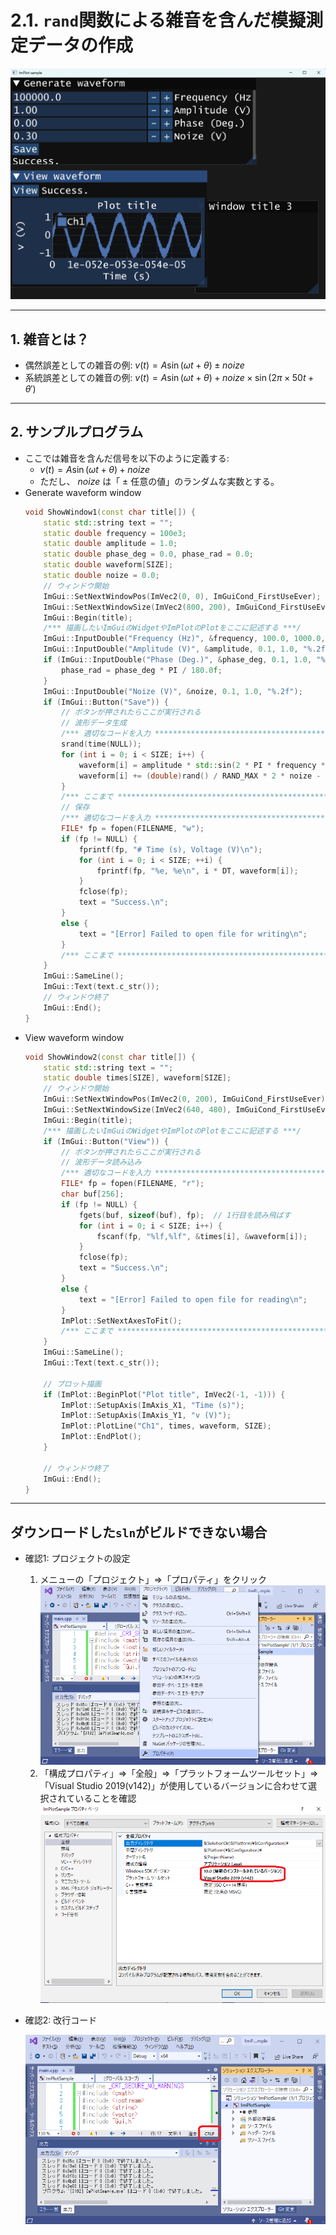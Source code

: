 # 2.1. `rand`関数による雑音を含んだ模擬測定データの作成

![完成イメージ](./images/signal_01.png)

---

## 1. 雑音とは？
- 偶然誤差としての雑音の例: $v(t)=A \sin(\omega t + \theta) \pm noize$
- 系統誤差としての雑音の例: $v(t)=A \sin(\omega t + \theta) + noize\times\sin(2\pi\times 50 t+\theta')$

---

## 2. サンプルプログラム
- ここでは雑音を含んだ信号を以下のように定義する:
  - $v(t)=A \sin(\omega t + \theta) + noize$
  - ただし、 $noize$ は「 $\pm$ 任意の値」のランダムな実数とする。
- Generate waveform window
	```cpp
	void ShowWindow1(const char title[]) {
	    static std::string text = "";
	    static double frequency = 100e3;
	    static double amplitude = 1.0;
	    static double phase_deg = 0.0, phase_rad = 0.0;
	    static double waveform[SIZE];
 	    static double noize = 0.0;
	    // ウィンドウ開始
	    ImGui::SetNextWindowPos(ImVec2(0, 0), ImGuiCond_FirstUseEver);
	    ImGui::SetNextWindowSize(ImVec2(800, 200), ImGuiCond_FirstUseEver);
	    ImGui::Begin(title);
	    /*** 描画したいImGuiのWidgetやImPlotのPlotをここに記述する ***/
	    ImGui::InputDouble("Frequency (Hz)", &frequency, 100.0, 1000.0, "%.1f");
	    ImGui::InputDouble("Amplitude (V)", &amplitude, 0.1, 1.0, "%.2f");
	    if (ImGui::InputDouble("Phase (Deg.)", &phase_deg, 0.1, 1.0, "%.2f")) {
	        phase_rad = phase_deg * PI / 180.0f;
	    }
	    ImGui::InputDouble("Noize (V)", &noize, 0.1, 1.0, "%.2f");
	    if (ImGui::Button("Save")) {
	        // ボタンが押されたらここが実行される
	        // 波形データ生成
 			/*** 適切なコードを入力 *************************************************/
	        srand(time(NULL));
	        for (int i = 0; i < SIZE; i++) {
	            waveform[i] = amplitude * std::sin(2 * PI * frequency * i * DT + phase_rad);
	            waveform[i] += (double)rand() / RAND_MAX * 2 * noize - noize;
	        }
 			/*** ここまで *************************************************/
	        // 保存
 			/*** 適切なコードを入力 *************************************************/
	        FILE* fp = fopen(FILENAME, "w");
	        if (fp != NULL) {
	            fprintf(fp, "# Time (s), Voltage (V)\n");
	            for (int i = 0; i < SIZE; ++i) {
	                fprintf(fp, "%e, %e\n", i * DT, waveform[i]);
	            }
	            fclose(fp);
	            text = "Success.\n";
	        }
	        else {
	            text = "[Error] Failed to open file for writing\n";
	        }
 			/*** ここまで *************************************************/
	    }
	    ImGui::SameLine();
	    ImGui::Text(text.c_str());
	    // ウィンドウ終了
	    ImGui::End();
	}
	```
- View waveform window
	```cpp
	void ShowWindow2(const char title[]) {
	    static std::string text = "";
	    static double times[SIZE], waveform[SIZE];
	    // ウィンドウ開始
	    ImGui::SetNextWindowPos(ImVec2(0, 200), ImGuiCond_FirstUseEver);
	    ImGui::SetNextWindowSize(ImVec2(640, 480), ImGuiCond_FirstUseEver);
	    ImGui::Begin(title);
	    /*** 描画したいImGuiのWidgetやImPlotのPlotをここに記述する ***/
	    if (ImGui::Button("View")) {
	        // ボタンが押されたらここが実行される
 			// 波形データ読み込み
	        /*** 適切なコードを入力 *************************************************/
	        FILE* fp = fopen(FILENAME, "r");
	        char buf[256];
	        if (fp != NULL) {
	            fgets(buf, sizeof(buf), fp);  // 1行目を読み飛ばす
	            for (int i = 0; i < SIZE; i++) {
	                fscanf(fp, "%lf,%lf", &times[i], &waveform[i]);
	            }
	            fclose(fp);
	            text = "Success.\n";
	        }
	        else {
	            text = "[Error] Failed to open file for reading\n";
	        }
	        ImPlot::SetNextAxesToFit();
	        /*** ここまで *************************************************/
	    }
	    ImGui::SameLine();
	    ImGui::Text(text.c_str());
	
	    // プロット描画
	    if (ImPlot::BeginPlot("Plot title", ImVec2(-1, -1))) {
	        ImPlot::SetupAxis(ImAxis_X1, "Time (s)");
	        ImPlot::SetupAxis(ImAxis_Y1, "v (V)");
	        ImPlot::PlotLine("Ch1", times, waveform, SIZE);
	        ImPlot::EndPlot();
	    }
	    
	    // ウィンドウ終了
	    ImGui::End();
	}
	```
---
## ダウンロードした`sln`がビルドできない場合

- 確認1: プロジェクトの設定
  1. メニューの「プロジェクト」⇒「プロパティ」をクリック
    ![VSのメニュー](./images/vs_10.png)
  1. 「構成プロパティ」⇒「全般」⇒「プラットフォームツールセット」⇒「Visual Studio 2019(v142)」が使用しているバージョンに合わせて選択されていることを確認
    ![プロジェクトのプロパティ](./images/vs_11.png)
- 確認2: 改行コード
  
  ![ソースファイルの改行コード](./images/vs_12.png)
